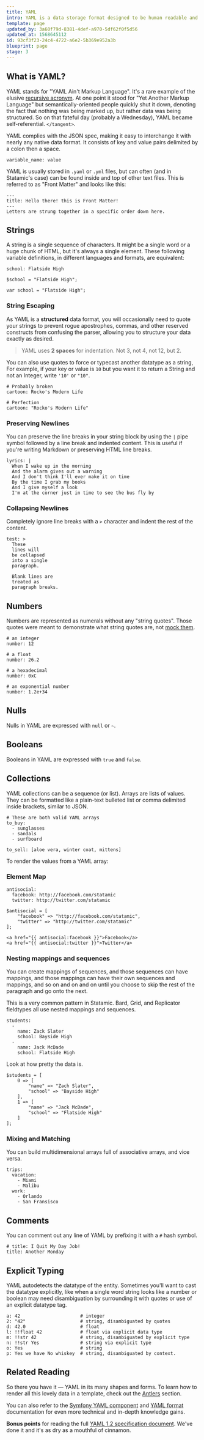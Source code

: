 ```yaml
---
title: YAML
intro: YAML is a data storage format designed to be human readable and easily manipulated by hand. It's interchangeable with JSON and in most cases easier to write. Statamic uses YAML extensively to store data, content, and settings.
template: page
updated_by: 3a60f79d-8381-4def-a970-5df62f0f5d56
updated_at: 1568645112
id: 93cf3f23-24c4-4722-a6e2-5b369e952a3b
blueprint: page
stage: 3
---
```

## What is YAML?

YAML stands for "YAML Ain't Markup Language". It's a rare example of the elusive [recursive acronym][recursive-acronym]. At one point it stood for "Yet Another Markup Language" but semantically-oriented people quickly shut it down, denoting the fact that nothing was being marked up, but rather data was being structured. So on that fateful day (probably a Wednesday), YAML became self-referential. `</tangent>`.

YAML complies with the JSON spec, making it easy to interchange it with nearly any native data format. It consists of key and value pairs delimited by a colon then a space.

```.language-yaml
variable_name: value
```

YAML is usually stored in `.yaml` or `.yml` files, but can often (and in Statamic's case) can be found inside and top of other text files. This is referred to as "Front Matter" and looks like this:

```.language-markdown
---
title: Hello there! this is Front Matter!
---
Letters are strung together in a specific order down here.
```

## Strings

A string is a single sequence of characters. It might be a single word or a huge chunk of HTML, but it's always a single element. These following variable definitions, in different languages and formats, are equivalent:

```.language-yaml
school: Flatside High
```

```.language-php
$school = "Flatside High";
```

```.language-javascript
var school = "Flatside High";
```

### String Escaping

As YAML is a **structured** data format, you will occasionally need to quote your strings to prevent rogue apostrophes, commas, and other reserved constructs from confusing the parser, allowing you to structure your data exactly as desired.

> YAML uses **2 spaces** for indentation. Not 3, not 4, not 12, but 2.

You can also use quotes to force or typecast another datatype as a string, For example, if your key or value is `10` but you want it to return a String and not an Integer, write `'10'` or `"10"`.

```.language-yaml
# Probably broken
cartoon: Rocko's Modern Life

# Perfection
cartoon: "Rocko's Modern Life"
```

### Preserving Newlines

You can preserve the line breaks in your string block by using the `|` pipe symbol followed by a line break and indented content. This is useful if you're writing Markdown or preserving HTML line breaks.

```.language-yaml
lyrics: |
  When I wake up in the morning
  And the alarm gives out a warning
  And I don't think I'll ever make it on time
  By the time I grab my books
  And I give myself a look
  I'm at the corner just in time to see the bus fly by
```

### Collapsing Newlines

Completely ignore line breaks with a `>` character and indent the rest of the content.

```.language-yaml
test: >
  These
  lines will
  be collapsed
  into a single
  paragraph.

  Blank lines are
  treated as
  paragraph breaks.
```

## Numbers

Numbers are represented as numerals without any "string quotes". Those quotes were meant to demonstrate what string quotes are, not [mock them](https://media.giphy.com/media/Kc7qzYMnOTcDb0aEw5/giphy.gif).

```.language-yaml
# an integer
number: 12

# a float
number: 26.2

# a hexadecimal
number: 0xC

# an exponential number
number: 1.2e+34
```

## Nulls

Nulls in YAML are expressed with `null` or `~`.

## Booleans

Booleans in YAML are expressed with `true` and `false`.

## Collections

YAML collections can be a sequence (or list). Arrays are lists of values. They can be formatted like a plain-text bulleted list or comma delimited inside brackets, similar to JSON.

```.language-yaml
# These are both valid YAML arrays
to_buy:
  - sunglasses
  - sandals
  - surfboard

to_sell: [aloe vera, winter coat, mittens]
```

To render the values from a YAML array:


### Element Map

```.language-yaml
antisocial:
  facebook: http://facebook.com/statamic
  twitter: http://twitter.com/statamic
```

```.language-php
$antisocial = [
    "facebook" => "http://facebook.com/statamic",
    "twitter" => "http://twitter.com/statamic"
];
```

```
<a href="{{ antisocial:facebook }}">Facebook</a>
<a href="{{ antisocial:twitter }}">Twitter</a>
```

### Nesting mappings and sequences

You can create mappings of sequences, and those sequences can have mappings, and those mappings can have their own sequences and mappings, and so on and on and on until you choose to skip the rest of the paragraph and go onto the next.

This is a very common pattern in Statamic. Bard, Grid, and Replicator fieldtypes all use nested mappings and sequences.

```.language-yaml
students:
  -
    name: Zack Slater
    school: Bayside High
  -
    name: Jack McDade
    school: Flatside High
```

Look at how pretty the data is.

```.language-php
$students = [
    0 => [
        "name" => "Zach Slater",
        "school" => "Bayside High"
    ],
    1 => [
        "name" => "Jack McDade",
        "school" => "Flatside High"
    ]
];
```

### Mixing and Matching

You can build multidimensional arrays full of associative arrays, and vice versa.

```.language-yaml
trips:
  vacation:
    - Miami
    - Malibu
  work:
    - Orlando
    - San Fransisco
```

## Comments

You can comment out any line of YAML by prefixing it with a `#` hash symbol.

```.language-yaml
# title: I Quit My Day Job!
title: Another Monday
```

## Explicit Typing

YAML autodetects the datatype of the entity. Sometimes you'll want to cast the datatype explicitly, like when a single word string looks like a number or  boolean may need disambiguation by surrounding it with quotes or use of an explicit datatype tag.

```.language-yaml
a: 42                      # integer
2: "42"                    # string, disambiguated by quotes
d: 42.0                    # float
l: !!float 42              # float via explicit data type
m: !!str 42                # string, disambiguated by explicit type
n: !!str Yes               # string via explicit type
o: Yes                     # string
p: Yes we have No whiskey  # string, disambiguated by context.
```

## Related Reading

So there you have it &mdash; YAML in its many shapes and forms. To learn how to render all this lovely data in a template, check out the [Antlers][antlers] section.

You can also refer to the [Symfony YAML component][symfony-yaml] and [YAML format][yaml-format] documentation for even more technical and in-depth knowledge gains.

**Bonus points** for reading the full [YAML 1.2 specification document][yaml-spec]. We've done it and it's as dry as a mouthful of cinnamon.

[recursive-acronym]: https://en.wikipedia.org/wiki/Recursive_acronym
[antlers]: /antlers
[symfony-yaml]: https://symfony.com/doc/current/components/yaml.html
[yaml-format]: https://symfony.com/doc/current/components/yaml/yaml_format.html
[yaml-spec]: https://yaml.org/spec/1.2/spec.html
